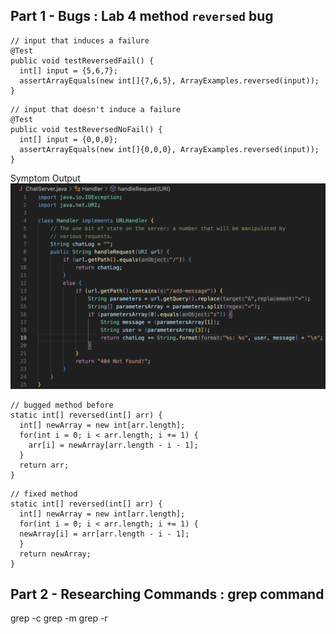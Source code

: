 Part 1 - Bugs : Lab 4 method `reversed` bug
---
```
// input that induces a failure
@Test 
public void testReversedFail() {
  int[] input = {5,6,7};
  assertArrayEquals(new int[]{7,6,5}, ArrayExamples.reversed(input));
}
```
```
// input that doesn't induce a failure
@Test
public void testReversedNoFail() {
  int[] input = {0,0,0};
  assertArrayEquals(new int[]{0,0,0}, ArrayExamples.reversed(input));
}
```
Symptom Output
![Image](ChatServer_Code(smaller).png) <br>
```
// bugged method before
static int[] reversed(int[] arr) {
  int[] newArray = new int[arr.length];
  for(int i = 0; i < arr.length; i += 1) {
    arr[i] = newArray[arr.length - i - 1];
  }
  return arr;
}
```
```
// fixed method
static int[] reversed(int[] arr) {
  int[] newArray = new int[arr.length];
  for(int i = 0; i < arr.length; i += 1) {
  newArray[i] = arr[arr.length - i - 1];
  }
  return newArray;
}

```

Part 2 - Researching Commands : grep command
---
grep -c
grep -m
grep -r
